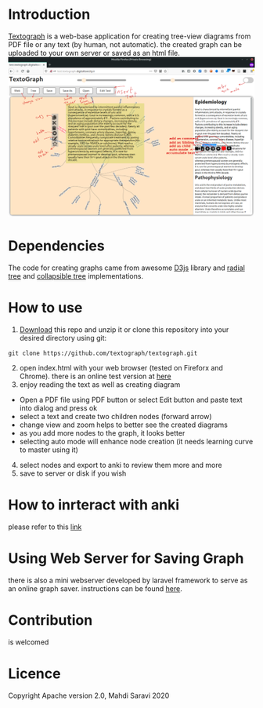 # Introduction
[Textograph](https://github.com/textograph/textograph) is a web-base application for creating tree-view diagrams from PDF file or any text (by human, not automatic).
the created graph can be uploaded to your own server or saved as an html file. 
![textograph anki](img/image.png?raw=true)

# Dependencies
The code for creating graphs came from awesome [D3js](https://github.com/d3/d3) library and [radial tree](https://observablehq.com/@d3/radial-tidy-tree) and [collapsible tree](https://observablehq.com/@d3/collapsible-tree) implementations.
# How to use
1. [Download](https://github.com/textograph/textograph/releases) this repo and unzip it or clone this repository into your desired directory using git:
  ```
  git clone https://github.com/textograph/textograph.git
  ```
2. open index.html with your web browser (tested on Fireforx and Chrome). there is an online test version at [here](http://test.textograph.digitaltoxicity.ir/)
3. enjoy reading the text as well as creating diagram
  - Open a PDF file using PDF button or select Edit button and paste text into dialog and press ok
  - select a text and create two children nodes (forward arrow)
  - change view and zoom helps to better see the created diagrams
  - as you add more nodes to the graph, it looks better
  - selecting auto mode will enhance node creation (it needs learning curve to master using it)
4. select nodes and export to anki to review them more and more
5. save to server or disk if you wish

# How to inrteract with anki
please refer to this [link](https://github.com/textograph/anki-add-on)

# Using Web Server for Saving Graph
there is also a mini webserver developed by laravel framework to serve as an online graph saver. instructions can be found [here](https://github.com/textograph/textograph-server-docker).

# Contribution
is welcomed

# Licence
Copyright Apache version 2.0, Mahdi Saravi 2020
